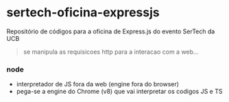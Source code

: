 # sertech-oficina-expressjs
Repositório de códigos para a oficina de Express.js do evento SerTech da UCB

> se manipula as requisicoes http para a interacao com a web...


### node
* interpretador de JS fora da web (engine fora do browser)
* pega-se a engine do Chrome (v8) que vai interpretar os codigos JS e TS
